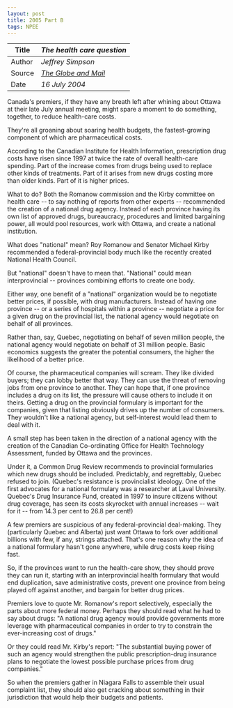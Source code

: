 ```yaml
---
layout: post
title: 2005 Part B
tags: NPEE
---
```


| Title  | *The health care question*                                   |
| ------ | ------------------------------------------------------------ |
| Author | *Jeffrey Simpson*                                            |
| Source | *[The Globe and Mail](https://www.theglobeandmail.com/opinion/the-health-care-question/article20434072/)* |
| Date   | *16 July 2004*                                               |

Canada's premiers, if they have any breath left after whining about Ottawa at their late July annual meeting, might spare a moment to do something, together, to reduce health-care costs.

They're all groaning about soaring health budgets, the fastest-growing component of which are pharmaceutical costs.

According to the Canadian Institute for Health Information, prescription drug costs have risen since 1997 at twice the rate of overall health-care spending. Part of the increase comes from drugs being used to replace other kinds of treatments. Part of it arises from new drugs costing more than older kinds. Part of it is higher prices.

What to do? Both the Romanow commission and the Kirby committee on health care -- to say nothing of reports from other experts -- recommended the creation of a national drug agency. Instead of each province having its own list of approved drugs, bureaucracy, procedures and limited bargaining power, all would pool resources, work with Ottawa, and create a national institution.

What does "national" mean? Roy Romanow and Senator Michael Kirby recommended a federal-provincial body much like the recently created National Health Council.

But "national" doesn't have to mean that. "National" could mean interprovincial -- provinces combining efforts to create one body.

Either way, one benefit of a "national" organization would be to negotiate better prices, if possible, with drug manufacturers. Instead of having one province -- or a series of hospitals within a province -- negotiate a price for a given drug on the provincial list, the national agency would negotiate on behalf of all provinces.

Rather than, say, Quebec, negotiating on behalf of seven million people, the national agency would negotiate on behalf of 31 million people. Basic economics suggests the greater the potential consumers, the higher the likelihood of a better price.

Of course, the pharmaceutical companies will scream. They like divided buyers; they can lobby better that way. They can use the threat of removing jobs from one province to another. They can hope that, if one province includes a drug on its list, the pressure will cause others to include it on theirs. Getting a drug on the provincial formulary is important for the companies, given that listing obviously drives up the number of consumers. They wouldn't like a national agency, but self-interest would lead them to deal with it.

A small step has been taken in the direction of a national agency with the creation of the Canadian Co-ordinating Office for Health Technology Assessment, funded by Ottawa and the provinces.

Under it, a Common Drug Review recommends to provincial formularies which new drugs should be included. Predictably, and regrettably, Quebec refused to join. (Quebec's resistance is provincialist ideology. One of the first advocates for a national formulary was a researcher at Laval University. Quebec's Drug Insurance Fund, created in 1997 to insure citizens without drug coverage, has seen its costs skyrocket with annual increases -- wait for it -- from 14.3 per cent to 26.8 per cent!)

A few premiers are suspicious of any federal-provincial deal-making. They (particularly Quebec and Alberta) just want Ottawa to fork over additional billions with few, if any, strings attached. That's one reason why the idea of a national formulary hasn't gone anywhere, while drug costs keep rising fast.

So, if the provinces want to run the health-care show, they should prove they can run it, starting with an interprovincial health formulary that would end duplication, save administrative costs, prevent one province from being played off against another, and bargain for better drug prices.

Premiers love to quote Mr. Romanow's report selectively, especially the parts about more federal money. Perhaps they should read what he had to say about drugs: "A national drug agency would provide governments more leverage with pharmaceutical companies in order to try to constrain the ever-increasing cost of drugs."

Or they could read Mr. Kirby's report: "The substantial buying power of such an agency would strengthen the public prescription-drug insurance plans to negotiate the lowest possible purchase prices from drug companies."

So when the premiers gather in Niagara Falls to assemble their usual complaint list, they should also get cracking about something in their jurisdiction that would help their budgets and patients.